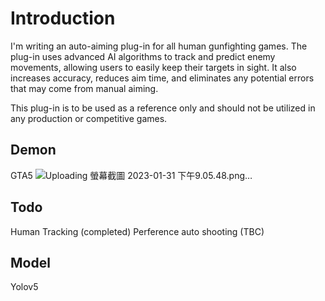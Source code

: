 # Introduction
I'm writing an auto-aiming plug-in for all human gunfighting games. The plug-in uses advanced AI algorithms to track and predict enemy movements, allowing users to easily keep their targets in sight. It also increases accuracy, reduces aim time, and eliminates any potential errors that may come from manual aiming.

This plug-in is to be used as a reference only and should not be utilized in any production or competitive games.

## Demon
GTA5
![Uploading 螢幕截圖 2023-01-31 下午9.05.48.png…]()


## Todo
Human Tracking (completed)
Perference
auto shooting (TBC)

## Model 
Yolov5

